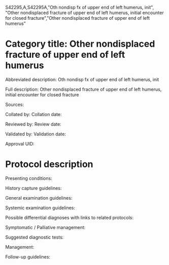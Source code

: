 S42295,A,S42295A,"Oth nondisp fx of upper end of left humerus, init", "Other nondisplaced fracture of upper end of left humerus, initial encounter for closed fracture","Other nondisplaced fracture of upper end of left humerus"
# Category title: Other nondisplaced fracture of upper end of left humerus

Abbreviated description: Oth nondisp fx of upper end of left humerus, init

Full description: Other nondisplaced fracture of upper end of left humerus, initial encounter for closed fracture

Sources:

Collated by:
Collation date:

Reviewed by:
Review date:

Validated by:
Validation date:

Approval UID:

# Protocol description

Presenting conditions:

History capture guidelines:

General examination guidelines:

Systemic examination guidelines:

Possible differential diagnoses with links to related protocols:

Symptomatic / Palliative management:

Suggested diagnostic tests:

Management:

Follow-up guidelines:
